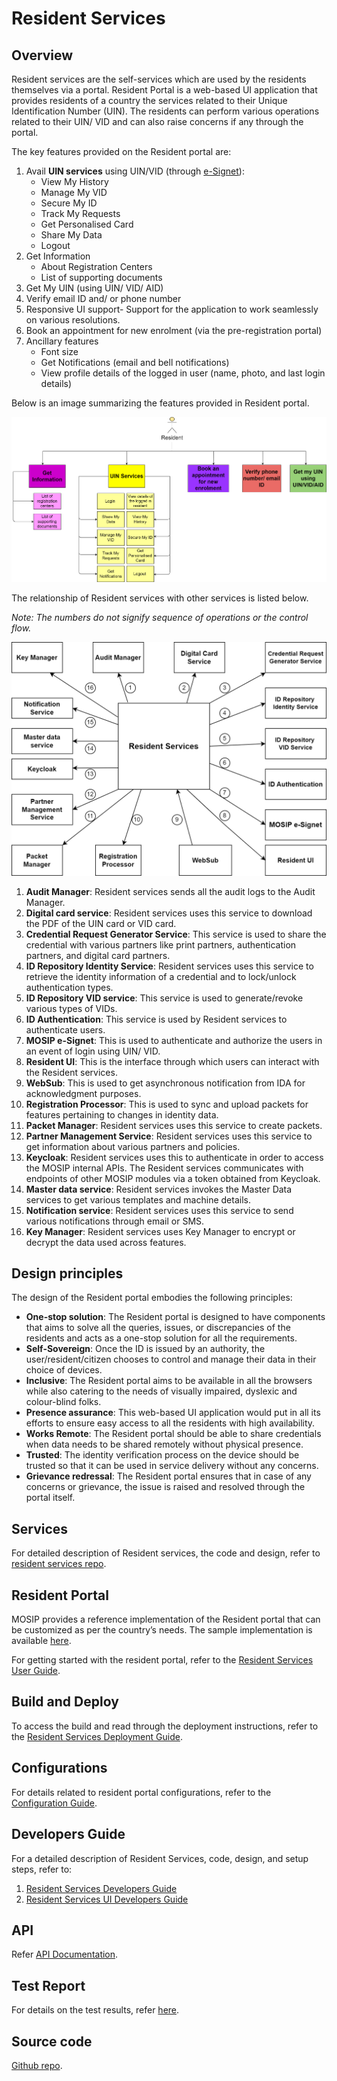# Resident Services

## Overview

Resident services are the self-services which are used by the residents themselves via a portal. Resident Portal is a web-based UI application that provides residents of a country the services related to their Unique Identification Number (UIN). The residents can perform various operations related to their UIN/ VID and can also raise concerns if any through the portal.

The key features provided on the Resident portal are:

1. Avail **UIN services** using UIN/VID (through [e-Signet](https://docs.esignet.io)):
     * View My History
     * Manage My VID
     * Secure My ID
     * Track My Requests
     * Get Personalised Card
     * Share My Data
     * Logout
2. Get Information 
    * About Registration Centers
    * List of supporting documents
3. Get My UIN (using UIN/ VID/ AID)
4. Verify email ID and/ or phone number 
5. Responsive UI support- Support for the application to work seamlessly on various resolutions.
6. Book an appointment for new enrolment (via the pre-registration portal)
7. Ancillary features
     * Font size
     *  Get Notifications (email and bell notifications)
     * View profile details of the logged in user (name, photo, and last login details)
       
Below is an image summarizing the features provided in Resident portal.

![](_images/rs-feature-list-final.png)

The relationship of Resident services with other services is listed below. 

_Note: The numbers do not signify sequence of operations or the control flow._

![](_images/rs-entity-relationship-updated.png)

1.	__Audit Manager__: Resident services sends all the audit logs to the Audit Manager.
2.	__Digital card service__: Resident services uses this service to download the PDF of the UIN card or VID card.
3.	__Credential Request Generator Service__: This service is used to share the credential with various partners like print partners, authentication partners, and digital card partners.
4.	__ID Repository Identity Service__: Resident services uses this service to retrieve the identity information of a credential and to lock/unlock authentication types.
6.	__ID Repository VID service__: This service is used to generate/revoke various types of VIDs.
7.	__ID Authentication__: This service is used by Resident services to authenticate users.
8.	__MOSIP e-Signet__: This is used to authenticate and authorize the users in an event of login using UIN/ VID.
9.	__Resident UI__: This is the interface through which users can interact with the Resident services.
10.	__WebSub__: This is used to get asynchronous notification from IDA for acknowledgment purposes.
11.	__Registration Processor__: This is used to sync and upload packets for features pertaining to changes in identity data.
12.	__Packet Manager__: Resident services uses this service to create packets.
13.	__Partner Management Service__: Resident services uses this service to get information about various partners and policies.
14.	__Keycloak__: Resident services uses this to authenticate in order to access the MOSIP internal APIs. The Resident services communicates with endpoints of other MOSIP modules via a token obtained from Keycloak.
15.	__Master data service__: Resident services invokes the Master Data services to get various templates and machine details.
16.	__Notification service__: Resident services uses this service to send various notifications through email or SMS.
17.	__Key Manager__: Resident services uses Key Manager to encrypt or decrypt the data used across features.


## Design principles

The design of the Resident portal embodies the following principles:

* __One-stop solution__: The Resident portal is designed to have components that aims to solve all the queries, issues, or discrepancies of the residents and acts as a one-stop solution for all the requirements.
* __Self-Sovereign__: Once the ID is issued by an authority, the user/resident/citizen chooses to control and manage their data in their choice of devices.
* __Inclusive__: The Resident portal aims to be available in all the browsers while also catering to the needs of visually impaired, dyslexic and colour-blind folks.
* __Presence assurance__: This web-based UI application would put in all its efforts to ensure easy access to all the residents with high availability.
* __Works Remote__: The Resident portal should be able to share credentials when data needs to be shared remotely without physical presence.
* __Trusted__: The identity verification process on the device should be trusted so that it can be used in service delivery without any concerns.
* __Grievance redressal__: The Resident portal ensures that in case of any concerns or grievance, the issue is raised and resolved through the portal itself.

## Services

For detailed description of Resident services, the code and design, refer to [resident services repo](https://github.com/mosip/resident-services/tree/develop).

## Resident Portal

MOSIP provides a reference implementation of the Resident portal that can be customized as per the country’s needs. The sample implementation is available [here](https://github.com/mosip/resident-ui/tree/develop).

For getting started with the resident portal, refer to the [Resident Services User Guide](resident-portal-user-guide.md).

## Build and Deploy

To access the build and read through the deployment instructions, refer to the [Resident Services Deployment Guide](resident-services-deployment-guide.nmd).

## Configurations

For details related to resident portal configurations, refer to the [Configuration Guide](resident-services-configuration-guide.md).

## Developers Guide

For a detailed description of Resident Services, code, design, and setup steps, refer to:
1. [Resident Services Developers Guide](resident-services-developer-guide.md)
2. [Resident Services UI Developers Guide](resident-services-ui-developer-guide.md)

## API

Refer [API Documentation](https://mosip.stoplight.io/docs/resident/9a5192571fc51-document).

## Test Report

For details on the test results, refer [here](https://github.com/mosip/test-management/tree/master/).

## Source code 

[Github repo](https://github.com/mosip/resident-services/tree/release-1.2.0).

